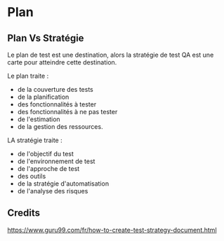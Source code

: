 # Plan

## Plan Vs Stratégie

Le plan de test est une destination, alors la stratégie de test QA est une carte pour atteindre cette destination.

Le plan traite :
- de la couverture des tests
- de la planification
- des fonctionnalités à tester
- des fonctionnalités à ne pas tester
- de l'estimation
- de la gestion des ressources.

LA stratégie traite :
- de l'objectif du test
- de l'environnement de test
- de l'approche de test
- des outils
- de la stratégie d'automatisation
- de l'analyse des risques


## Credits

https://www.guru99.com/fr/how-to-create-test-strategy-document.html

